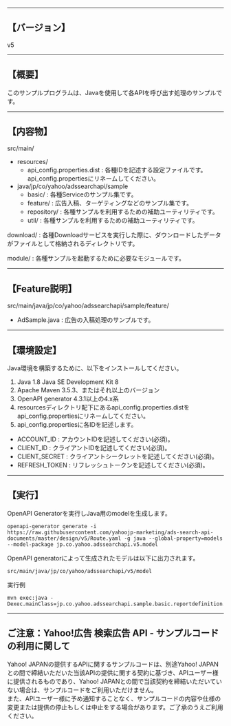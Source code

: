 --------------------------------
【バージョン】
--------------------------------
v5

--------------------------------
【概要】
--------------------------------
このサンプルプログラムは、Javaを使用して各APIを呼び出す処理のサンプルです。

--------------------------------
【内容物】
--------------------------------
src/main/
  - resources/
    - api_config.properties.dist    : 各種IDを記述する設定ファイルです。api_config.propertiesにリネームしてください。
  - java/jp/co/yahoo/adssearchapi/sample
    - basic/                      : 各種Serviceのサンプル集です。
    - feature/                    : 広告入稿、ターゲティングなどのサンプル集です。
    - repository/                 : 各種サンプルを利用するための補助ユーティリティです。
    - util/                       : 各種サンプルを利用するための補助ユーティリティです。

download/                         : 各種Downloadサービスを実行した際に、ダウンロードしたデータがファイルとして格納されるディレクトリです。

module/                           : 各種サンプルを起動するために必要なモジュールです。

--------------------------------
【Feature説明】
--------------------------------
src/main/java/jp/co/yahoo/adssearchapi/sample/feature/
  - AdSample.java                               : 広告の入稿処理のサンプルです。

--------------------------------
【環境設定】
--------------------------------
Java環境を構築するために、以下をインストールしてください。

1. Java 1.8 Java SE Development Kit 8
2. Apache Maven 3.5.3、またはそれ以上のバージョン
3. OpenAPI generator 4.3.1以上の4.x系
4. resourcesディレクトリ配下にあるapi_config.properties.distをapi_config.propertiesにリネームしてください。
5. api_config.propertiesに各IDを記述します。
  - ACCOUNT_ID          : アカウントIDを記述してください(必須)。
  - CLIENT_ID           : クライアントIDを記述してください(必須)。
  - CLIENT_SECRET       : クライアントシークレットを記述してください(必須)。
  - REFRESH_TOKEN       : リフレッシュトークンを記述してください(必須)。

--------------------------------
【実行】
--------------------------------
OpenAPI Generatorを実行しJava用のmodelを生成します。
```
openapi-generator generate -i https://raw.githubusercontent.com/yahoojp-marketing/ads-search-api-documents/master/design/v5/Route.yaml -g java --global-property=models --model-package jp.co.yahoo.adssearchapi.v5.model
```

OpenAPI generatorによって生成されたモデルは以下に出力されます。
```
src/main/java/jp/co/yahoo/adssearchapi/v5/model
```

実行例
```
mvn exec:java -Dexec.mainClass=jp.co.yahoo.adssearchapi.sample.basic.reportdefinition.ReportDefinitionServiceSample
```

--------------------------------
ご注意：Yahoo!広告 検索広告 API - サンプルコードの利用に関して
--------------------------------

Yahoo! JAPANの提供するAPIに関するサンプルコードは、別途Yahoo! JAPANとの間で締結いただいた当該APIの提供に関する契約に基づき、APIユーザー様に提供されるものであり、Yahoo! JAPANとの間で当該契約を締結いただいていない場合は、サンプルコードをご利用いただけません。  
また、APIユーザー様に予め通知することなく、サンプルコードの内容や仕様の変更または提供の停止もしくは中止をする場合があります。ご了承のうえご利用ください。  
